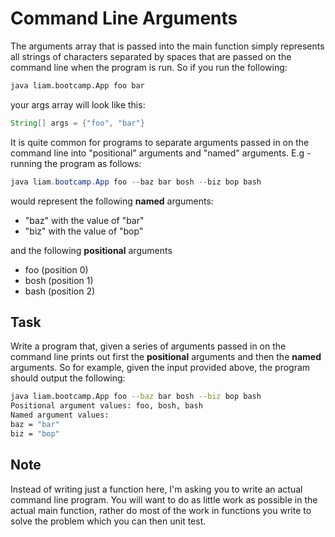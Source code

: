 # Command Line Arguments

The arguments array that is passed into the main function simply represents all strings of characters separated by spaces that are passed on the command line when the program is run. So if you run the following:

```bash
java liam.bootcamp.App foo bar
```

your args array will look like this:

```java
String[] args = {"foo", "bar"}
```

It is quite common for programs to separate arguments passed in on the command line into "positional" arguments and "named" arguments. E.g - running the program as follows:

```java
java liam.bootcamp.App foo --baz bar bosh --biz bop bash
```

would represent the following **named** arguments:

* "baz" with the value of "bar"
* "biz" with the value of "bop"

and the following **positional** arguments

* foo (position 0)
* bosh (position 1)
* bash (position 2)

## Task

Write a program that, given a series of arguments passed in on the command line prints out first the **positional** arguments and then the **named** arguments. So for example, given the input provided above, the program should output the following:

```bash
java liam.bootcamp.App foo --baz bar bosh --biz bop bash
Positional argument values: foo, bosh, bash
Named argument values:
baz = "bar"
biz = "bop"
```

## Note

Instead of writing just a function here, I'm asking you to write an actual command line program. You will want to do as little work as possible in the actual main function, rather do most of the work in functions you write to solve the problem which you can then unit test.
